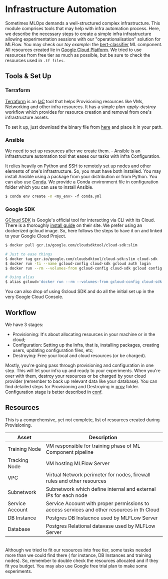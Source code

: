 # Infrastructure Automation

Sometimes MLOps demands a well-structured complex infrastructure. This module comprises tools
that may help with infra automation process. Here, we describe the necessary steps to create a simple
infra infrastructure allowing experimentation sessions with our "operationalisation" solution for
MLFlow. You may check our _toy example_: the [bert-classifier](../bert-classifier/) ML component.
All resources created lie in [Google Cloud Platform](https://cloud.google.com). We tried to use 
resources from free tier as much as possible, but be sure to check the resources used in `.tf files`.

## Tools & Set Up

### Terraform

[Terraform](https://www.terraform.io/) is an [IaC](https://en.wikipedia.org/wiki/Infrastructure_as_code) 
tool that helps Provisioning resources like VMs, Networking and other infra resources. It has a simple
_plan-apply-destroy_ workflow which provides for resource creation and removal from one's infrastructure
assets.

To set it up, just download the binary file from [here](https://www.terraform.io/downloads.html) and
place it in your path.

### Ansible

We need to set up resources after we create them. - [Ansible](https://www.ansible.com/) is an
infrastructure automation tool that eases our tasks with infra Configuration.

It relies heavily on Python and SSH to remotely set up nodes and other elements of one's infrastructure. 
So, you must have both installed. You may install Ansible using a package from your distribution or 
from Python. You can also use [Conda](https://docs.conda.io/en/latest/). We provide a Conda environment 
file in configuration folder which you can use to install Ansible. 

```sh
$ conda env create -n <my_env> -f conda.yml
```

### Google SDK 

[GCloud SDK](https://cloud.google.com/sdk) is Google's official tool for interacting via CLI with 
its Cloud. There is a thoroughly [install guide](https://cloud.google.com/sdk/docs/install) on their 
site. We prefer using an dockerized gcloud image. So, here follows the steps to have it on and linked
to your Google Cloud Project.


```sh
$ docker pull gcr.io/google.com/cloudsdktool/cloud-sdk:slim

# Just to ease things
$ docker tag gcr.io/google.com/cloudsdktool/cloud-sdk:slim cloud-sdk
$ docker run -ti --name gcloud-config cloud-sdk gcloud auth login
$ docker run --rm --volumes-from gcloud-config cloud-sdk gcloud config set project <project_id>

# Using alias
$ alias gcloud='docker run --rm --volumes-from gcloud-config cloud-sdk gcloud'
```

You can also drop of using Gcloud SDK and do all the initial set up in the very Google Cloud Console.


## Workflow

We have 3 stages:

- Provisioning: It's about allocating resources in your machine or in the cloud;
- Configuration: Setting up the Infra, that is, installing packages, creating users, updating 
configuration files, etc;
- Destroying: Free your local and cloud resources (or be charged).

Mostly, you're going pass through provisioning and configuration in one step. This will let your infra
up and ready to your experiments. When you're over with them, destroy your resources or be charged by your
cloud provider (remember to back up relevant data like your database). You can find detailed steps for
Provisioning and Destroying in [prov](prov/) folder. Configuration stage is better described in 
[conf](conf/).

## Resources

This is a comprehensive, yet not complete, list of resources created during Provisioning.

| Asset | Description | 
|-------|-------------|
| Training Node | VM responsible for training phase of ML Component pipeline |
| Tracking Node | VM hosting MLFlow Server |
| VPC | Virtual Network perimeter for nodes, firewall rules and other resources |
| Subnetwork | Subnetwork which define internal and external IPs for each node |
| Service Account | Service Account with proper permissions to access services and other resources in th Cloud |
| DB Instance | Postgres DB Instacnce used by MLFLow Server |
| Database | Postgres Relational datavase used by MLFLow Server |

<br>
Although we tried to fit our resources into free tier, some tasks needed more than we could find there
( for instance, DB Instances and training nodes). So, remember to double check the resources allocated 
and if they fit you budget. You may also use Google free trial plan to make some experiments.

